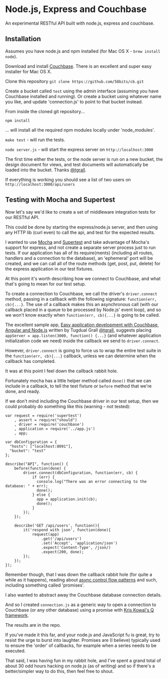 Node.js, Express and Couchbase
====================

An experimental RESTful API built with node.js, express and couchbase.

Installation
------------

Assumes you have node.js and npm installed (for Mac OS X - `brew install node`).

Download and install [Couchbase](http://www.couchbase.com/download). There is an excellent and super easy installer for Mac OS X. 

Clone this repository `git clone https://github.com/58bits/cb.git`

Create a bucket called `test` using the admin interface (assuming you have Couchbase installed and running). Or create a bucket using whatever name you like, and update 'connection.js' to point to that bucket instead.

From inside the cloned git repository...

`npm install`

... will install all the required npm modules locally under 'node_modules'.

`make test` - will run the tests.

`node server.js` - will start the express server on `http://localhost:3000`

The first time either the tests, or the node server is run on a new bucket, the design document for views, and test documents will automatically be loaded into the bucket. Thanks [@tgrall](https://github.com/tgrall/couchbase-node-ideas).

If everything is working you should see a list of two users on `http://localhost:3000/api/users`


Testing with Mocha and Supertest
--------------------------------

Now let's say we'd like to create a set of middleware integration tests for our RESTful API.

This could be done by starting the express/node.js server, and then using any HTTP lib (curl even) to call the api, and test for the expected results.

I wanted to use [Mocha](https://github.com/visionmedia/mocha) and [Supertest](https://github.com/visionmedia/supertest) and take advantage of Mocha's support for express, and not create a separate server process just to run tests. If our application has all of its require(ments) (including all routes, handlers and a connection to the database), an 'ephemeral' port will be created, and we can call all of the route methods (get, post, put, delete) for the express application in our test fixtures.

At this point it's worth describing how we connect to Couchbase, and what that's going to mean for our test setup.

To create a connection to Couchbase, we call the driver's `driver.connect` method, passing in a callback with the following signature: `function(err, cb){...}`. The use of a callback makes this an asynchronous call (with our callback placed in a queue to be processed by Node.js' event loop), and so we won't know exactly when `function(err, cb){...}` is going to be called.

The excellent sample app, [Easy application development with Couchbase, Angular and Node.js](http://www.javacodegeeks.com/2013/03/easy-application-development-with-couchbase-angular-and-node-js.html) written by Tugdual Grall [@tgrall](https://github.com/tgrall), suggests placing `appServer = app.listen(3000, function() {...}` (and whatever application initialization code we need) inside the callback we send to `driver.connect`. 

However, `driver.connect` is going to force us to wrap the entire test suite in the `function(err, cb){...}` callback, unless we can determine when the callback has completed.

It was at this point I feel down the callback rabbit hole.

Fortunately mocha has a little helper method called `done()` that we can include in a callback, to tell the test fixture or `before` method that we're done, and ready.

If we don't mind including the Couchbase driver in our test setup, then we could probably do something like this (warning - not tested):

	var request = require('supertest')
		, assert = require("should")
		, driver = require('couchbase')
		, application = require('../app.js')
		, app;

	var dbConfiguration = {
      "hosts": ["localhost:8091"],
      "bucket": "test"
    };

	describe("API", function() { 
		before(function(done) {
		    driver.connect(dbConfiguration, function(err, cb) {
			    if (err) {
			      console.log("There was an error connecting to the database: " + err);
			      done();
			    } else {
			      app = application.init(cb);
			      done();
			    }
		    });
		});

		describe('GET /api/users', function(){
    		it('respond with json', function(done){
      			request(app)
        			.get('/api/users')
        			.set('Accept', 'application/json')
        			.expect('Content-Type', /json/)
        			.expect(200, done);
    		});
		});
	});


Remember though, that I was down the callback rabbit hole (for quite a while as it happens), reading about [async control flow patterns](http://book.mixu.net/ch7.html) and such, including something called 'promises'. 

I also wanted to abstract away the Couchbase database connection details.

And so I created `connection.js` as a generic way to open a connection to Couchbase (or any other database) using a promise with [Kris Kowal's Q framework](https://github.com/kriskowal/q).

The results are in the repo.

If you've made it this far, and your node.js and JavaScript fu is great, try to resist the urge to burst into laughter. Promises are (I believe) typically used to ensure the 'order' of callbacks, for example when a series needs to be executed. 

That said, I was having fun in my rabbit hole, and I've spent a grand total of about 30 odd hours hacking on node.js (as of writing) and so if there's a better/simpler way to do this, then feel free to shout.
